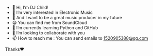 - 👋 Hi, I’m DJ Child!
- 👀 I’m very interested in Electronic Music
- 🤩 And I want to be a great music producer in my future
- 😀 You can find me from SoundCloud
- 🌱 I’m currently learning Python and GitHub
- 💞️ I’m looking to collaborate with you
- 📫 How to reach me : You can send emails to 1520905388@qq.com

Thanks❤️

<!---
666-djchild-666/666-djchild-666 is a ✨ special ✨ repository because its `README.md` (this file) appears on your GitHub profile.
You can click the Preview link to take a look at your changes.
--->

